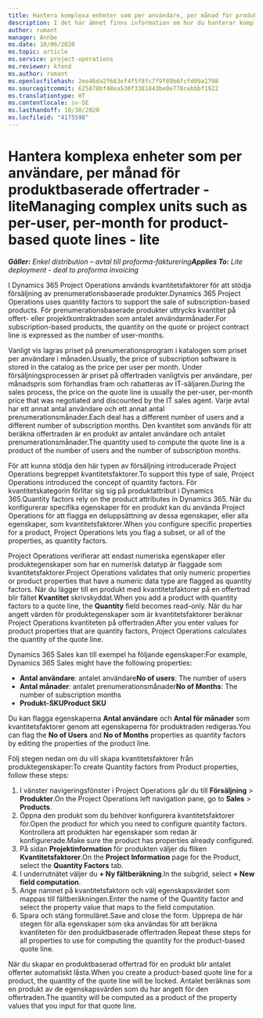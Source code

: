 ```yaml
---
title: Hantera komplexa enheter som per användare, per månad för produktbaserade offertrader - lite
description: I det här ämnet finns information om hur du hanterar komplexa enheter för produktbaserade offertrader.
author: rumant
manager: Annbe
ms.date: 10/06/2020
ms.topic: article
ms.service: project-operations
ms.reviewer: kfend
ms.author: rumant
ms.openlocfilehash: 2ee46da2f663ef4f5f8fc7f9f89b6fcfd09a1798
ms.sourcegitcommit: 625878bf48ea530f3381843be0e778cebbbf1922
ms.translationtype: HT
ms.contentlocale: sv-SE
ms.lasthandoff: 10/30/2020
ms.locfileid: "4175598"
---
```

# <a name="managing-complex-units-such-as-per-user-per-month-for-product-based-quote-lines---lite"></a><span data-ttu-id="77f62-103">Hantera komplexa enheter som per användare, per månad för produktbaserade offertrader - lite</span><span class="sxs-lookup"><span data-stu-id="77f62-103">Managing complex units such as per-user, per-month for product-based quote lines - lite</span></span>

<span data-ttu-id="77f62-104">_**Gäller:** Enkel distribution – avtal till proforma-fakturering_</span><span class="sxs-lookup"><span data-stu-id="77f62-104">_**Applies To:** Lite deployment - deal to proforma invoicing_</span></span>

<span data-ttu-id="77f62-105">I Dynamics 365 Project Operations används kvantitetsfaktorer för att stödja försäljning av prenumerationsbaserade produkter.</span><span class="sxs-lookup"><span data-stu-id="77f62-105">Dynamics 365 Project Operations uses quantity factors to support the sale of subscription-based products.</span></span> <span data-ttu-id="77f62-106">För prenumerationsbaserade produkter uttrycks kvantitet på offert- eller projektkontraktraden som antalet användarmånader.</span><span class="sxs-lookup"><span data-stu-id="77f62-106">For subscription-based products, the quantity on the quote or project contract line is expressed as the number of user-months.</span></span>

<span data-ttu-id="77f62-107">Vanligt vis lagras priset på prenumerationsprogram i katalogen som priset per användare i månaden.</span><span class="sxs-lookup"><span data-stu-id="77f62-107">Usually, the price of subscription software is stored in the catalog as the price per user per month.</span></span> <span data-ttu-id="77f62-108">Under försäljningsprocessen är priset på offertraden vanligtvis per användare, per månadspris som förhandlas fram och rabatteras av IT-säljaren.</span><span class="sxs-lookup"><span data-stu-id="77f62-108">During the sales process, the price on the quote line is usually the per-user, per-month price that was negotiated and discounted by the IT sales agent.</span></span> <span data-ttu-id="77f62-109">Varje avtal har ett annat antal användare och ett annat antal prenumerationsmånader.</span><span class="sxs-lookup"><span data-stu-id="77f62-109">Each deal has a different number of users and a different number of subscription months.</span></span> <span data-ttu-id="77f62-110">Den kvantitet som används för att beräkna offertraden är en produkt av antalet användare och antalet prenumerationsmånader.</span><span class="sxs-lookup"><span data-stu-id="77f62-110">The quantity used to compute the quote line is a product of the number of users and the number of subscription months.</span></span>

<span data-ttu-id="77f62-111">För att kunna stödja den här typen av försäljning introducerade Project Operations begreppet kvantitetsfaktorer.</span><span class="sxs-lookup"><span data-stu-id="77f62-111">To support this type of sale, Project Operations introduced the concept of quantity factors.</span></span> <span data-ttu-id="77f62-112">För kvantitetskategorin förlitar sig sig på produktattribut i Dynamics 365.</span><span class="sxs-lookup"><span data-stu-id="77f62-112">Quantity factors rely on the product attributes in Dynamics 365.</span></span> <span data-ttu-id="77f62-113">När du konfigurerar specifika egenskaper för en produkt kan du använda Project Operations för att flagga en deluppsättning av dessa egenskaper, eller alla egenskaper, som kvantitetsfaktorer.</span><span class="sxs-lookup"><span data-stu-id="77f62-113">When you configure specific properties for a product, Project Operations lets you flag a subset, or all of the properties, as quantity factors.</span></span>

<span data-ttu-id="77f62-114">Project Operations verifierar att endast numeriska egenskaper eller produktegenskaper som har en numerisk datatyp är flaggade som kvantitetsfaktorer.</span><span class="sxs-lookup"><span data-stu-id="77f62-114">Project Operations validates that only numeric properties or product properties that have a numeric data type are flagged as quantity factors.</span></span> <span data-ttu-id="77f62-115">När du lägger till en produkt med kvantitetsfaktorer på en offertrad blir fältet **Kvantitet** skrivskyddat.</span><span class="sxs-lookup"><span data-stu-id="77f62-115">When you add a product with quantity factors to a quote line, the **Quantity** field becomes read-only.</span></span> <span data-ttu-id="77f62-116">När du har angett värden för produktegenskaper som är kvantitetsfaktorer beräknar Project Operations kvantiteten på offertraden.</span><span class="sxs-lookup"><span data-stu-id="77f62-116">After you enter values for product properties that are quantity factors, Project Operations calculates the quantity of the quote line.</span></span>

<span data-ttu-id="77f62-117">Dynamics 365 Sales kan till exempel ha följande egenskaper:</span><span class="sxs-lookup"><span data-stu-id="77f62-117">For example, Dynamics 365 Sales might have the following properties:</span></span>

- <span data-ttu-id="77f62-118">**Antal användare**: antalet användare</span><span class="sxs-lookup"><span data-stu-id="77f62-118">**No of users**: The number of users</span></span>
- <span data-ttu-id="77f62-119">**Antal månader**: antalet prenumerationsmånader</span><span class="sxs-lookup"><span data-stu-id="77f62-119">**No of Months**: The number of subscription months</span></span>
- <span data-ttu-id="77f62-120">**Produkt-SKU**</span><span class="sxs-lookup"><span data-stu-id="77f62-120">**Product SKU**</span></span>

<span data-ttu-id="77f62-121">Du kan flagga egenskaperna **Antal användare** och **Antal för månader** som kvantitetsfaktorer genom att egenskaperna för produktraden redigeras.</span><span class="sxs-lookup"><span data-stu-id="77f62-121">You can flag the **No of Users** and **No of Months** properties as quantity factors by editing the properties of the product line.</span></span>

<span data-ttu-id="77f62-122">Följ stegen nedan om du vill skapa kvantitetsfaktorer från produktegenskaper:</span><span class="sxs-lookup"><span data-stu-id="77f62-122">To create Quantity factors from Product properties, follow these steps:</span></span>

1. <span data-ttu-id="77f62-123">I vänster navigeringsfönster i Project Operations går du till **Försäljning** > **Produkter**.</span><span class="sxs-lookup"><span data-stu-id="77f62-123">On the Project Operations left navigation pane, go to **Sales** > **Products**.</span></span>
2. <span data-ttu-id="77f62-124">Öppna den produkt som du behöver konfigurera kvantitetsfaktorer för.</span><span class="sxs-lookup"><span data-stu-id="77f62-124">Open the product for which you need to configure quantity factors.</span></span> <span data-ttu-id="77f62-125">Kontrollera att produkten har egenskaper som redan är konfigurerade.</span><span class="sxs-lookup"><span data-stu-id="77f62-125">Make sure the product has properties already configured.</span></span>
3. <span data-ttu-id="77f62-126">På sidan **Projektinformation** för produkten väljer du fliken **Kvantitetsfaktorer**.</span><span class="sxs-lookup"><span data-stu-id="77f62-126">On the **Project Information** page for the Product, select the **Quantity Factors** tab.</span></span>
4. <span data-ttu-id="77f62-127">I underrutnätet väljer du **+ Ny fältberäkning**.</span><span class="sxs-lookup"><span data-stu-id="77f62-127">In the subgrid, select **+ New field computation**.</span></span>
5. <span data-ttu-id="77f62-128">Ange namnet på kvantitetsfaktorn och välj egenskapsvärdet som mappas till fältberäkningen.</span><span class="sxs-lookup"><span data-stu-id="77f62-128">Enter the name of the Quantity factor and select the property value that maps to the field computation.</span></span>
6. <span data-ttu-id="77f62-129">Spara och stäng formuläret.</span><span class="sxs-lookup"><span data-stu-id="77f62-129">Save and close the form.</span></span> <span data-ttu-id="77f62-130">Upprepa de här stegen för alla egenskaper som ska användas för att beräkna kvantiteten för den produktbaserade offertraden.</span><span class="sxs-lookup"><span data-stu-id="77f62-130">Repeat these steps for all properties to use for computing the quantity for the product-based quote line.</span></span>

<span data-ttu-id="77f62-131">När du skapar en produktbaserad offertrad för en produkt blir antalet offerter automatiskt låsta.</span><span class="sxs-lookup"><span data-stu-id="77f62-131">When you create a product-based quote line for a product, the quantity of the quote line will be locked.</span></span> <span data-ttu-id="77f62-132">Antalet beräknas som en produkt av de egenskapsvärden som du har angett för den offertraden.</span><span class="sxs-lookup"><span data-stu-id="77f62-132">The quantity will be computed as a product of the property values that you input for that quote line.</span></span>
